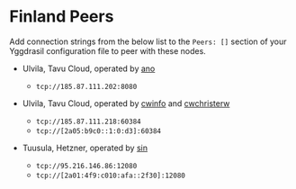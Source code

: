 # Finland Peers

Add connection strings from the below list to the `Peers: []` section of your
Yggdrasil configuration file to peer with these nodes.

* Ulvila, Tavu Cloud, operated by [ano](https://github.com/ano0)
  * `tcp://185.87.111.202:8080`

* Ulvila, Tavu Cloud, operated by [cwinfo](https://cwinfo.net) and [cwchristerw](https://christerwaren.fi)
  * `tcp://185.87.111.218:60384`
  * `tcp://[2a05:b9c0::1:0:d3]:60384`

* Tuusula, Hetzner, operated by [sin](https://2f30.org)
  * `tcp://95.216.146.86:12080`
  * `tcp://[2a01:4f9:c010:afa::2f30]:12080`
